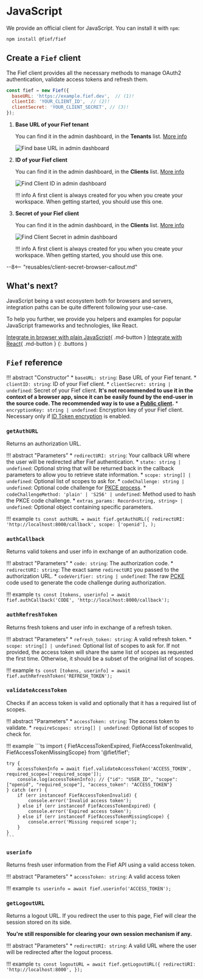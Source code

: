 # JavaScript

We provide an official client for JavaScript. You can install it with `npm`:

```bash
npm install @fief/fief
```

## Create a `Fief` client

The Fief client provides all the necessary methods to manage OAuth2 authentication, validate access tokens and refresh them.

```js
const fief = new Fief({
  baseURL: 'https://example.fief.dev',  // (1)!
  clientId: 'YOUR_CLIENT_ID',  // (2)!
  clientSecret: 'YOUR_CLIENT_SECRET', // (3)!
});
```

1. **Base URL of your Fief tenant**

    You can find it in the admin dashboard, in the **Tenants** list. [More info](../../getting-started/tenants.md#base-url)

    ![Find base URL in admin dashboard](/assets/images/admin-tenants.png)

2. **ID of your Fief client**

    You can find it in the admin dashboard, in the **Clients** list. [More info](../../getting-started/clients.md)

    ![Find Client ID in admin dashboard](/assets/images/admin-clients-detail.png)

    !!! info
        A first client is always created for you when you create your workspace. When getting started, you should use this one.

3. **Secret of your Fief client**

    You can find it in the admin dashboard, in the **Clients** list. [More info](../../getting-started/clients.md)

    ![Find Client Secret in admin dashboard](/assets/images/admin-clients-detail.png)

    !!! info
        A first client is always created for you when you create your workspace. When getting started, you should use this one.

--8<-- "reusables/client-secret-browser-callout.md"

## What's next?

JavaScript being a vast ecosystem both for browsers and servers, integration paths can be quite different following your use-case.

To help you further, we provide you helpers and examples for popular JavaScript frameworks and technologies, like React.

[Integrate in browser with plain JavaScript](browser.md){ .md-button }
[Integrate with React](react.md){ .md-button }
{: .buttons }

## `Fief` reference

!!! abstract "Constructor"
    * `baseURL: string`: Base URL of your Fief tenant.
    * `clientID: string`: ID of your Fief client.
    * `clientSecret: string | undefined`: Secret of your Fief client. **It's not recommended to use it in the context of a browser app, since it can be easily found by the end-user in the source code. The recommended way is to use a [Public client](../../getting-started/clients.md#public-clients).**
    * `encryptionKey: string | undefined`: Encryption key of your Fief client. Necessary only if [ID Token encryption](../../going-further/id-token-encryption.md) is enabled.

### `getAuthURL`

Returns an authorization URL.

!!! abstract "Parameters"
    * `redirectURI: string`: Your callback URI where the user will be redirected after Fief authentication.
    * `state: string | undefined`: Optional string that will be returned back in the callback parameters to allow you to retrieve state information.
    * `scope: string[] | undefined`: Optional list of scopes to ask for.
    * `codeChallenge: string | undefined`: Optional code challenge for [PKCE process](.../../../../going-further/pkce.md).
    * `codeChallengeMethod: 'plain' | 'S256' | undefined`: Method used to hash the PKCE code challenge.
    * `extras_params: Record<string, string> | undefined`: Optional object containing specific parameters.

!!! example
    ```ts
    const authURL = await fief.getAuthURL({
        redirectURI: 'http://localhost:8000/callback',
        scope: ['openid'],
    );
    ```

### `authCallback`

Returns valid tokens and user info in exchange of an authorization code.

!!! abstract "Parameters"
    * `code: string`: The authorization code.
    * `redirectURI: string`: The exact same `redirectURI` you passed to the authorization URL.
    * `codeVerifier: string | undefined`: The raw [PCKE](../../going-further/pkce.md) code used to generate the code challenge during authorization.

!!! example
    ```ts
    const [tokens, userinfo] = await fief.authCallback('CODE', 'http://localhost:8000/callback');
    ```

### `authRefreshToken`

Returns fresh tokens and user info in exchange of a refresh token.

!!! abstract "Parameters"
    * `refresh_token: string`: A valid refresh token.
    * `scope: string[] | undefined`: Optional list of scopes to ask for. If not provided, the access token will share the same list of scopes as requested the first time. Otherwise, it should be a subset of the original list of scopes.

!!! example
    ```ts
    const [tokens, userinfo] = await fief.authRefreshToken('REFRESH_TOKEN');
    ```

### `validateAccessToken`

Checks if an access token is valid and optionally that it has a required list of scopes.

!!! abstract "Parameters"
    * `accessToken: string`: The access token to validate.
    * `requireScopes: string[] | undefined`: Optional list of scopes to check for.

!!! example
    ```ts
    import { FiefAccessTokenExpired, FiefAccessTokenInvalid, FiefAccessTokenMissingScope} from '@fief/fief';

    try {
        accessTokenInfo = await fief.validateAccessToken('ACCESS_TOKEN', required_scope=['required_scope']);
        console.log(accessTokenInfo); // {"id": "USER_ID", "scope": ["openid", "required_scope"], "access_token": "ACCESS_TOKEN"}
    } catch (err) {
        if (err instanceof FiefAccessTokenInvalid) {
            console.error('Invalid access token');
        } else if (err instanceof FiefAccessTokenExpired) {
            console.error('Expired access token');
        } else if (err instanceof FiefAccessTokenMissingScope) {
            console.error('Missing required scope');
        }
    }
    ```

### `userinfo`

Returns fresh user information from the Fief API using a valid access token.

!!! abstract "Parameters"
    * `accessToken: string`: A valid access token

!!! example
    ```ts
    userinfo = await fief.userinfo('ACCESS_TOKEN');
    ```

### `getLogoutURL`

Returns a logout URL. If you redirect the user to this page, Fief will clear the session stored on its side.

**You're still responsible for clearing your own session mechanism if any.**

!!! abstract "Parameters"
    * `redirectURI: string`: A valid URL where the user will be redirected after the logout process.

!!! example
    ```ts
    const logoutURL = await fief.getLogoutURL({
        redirectURI: 'http://localhost:8000',
    });
    ```
